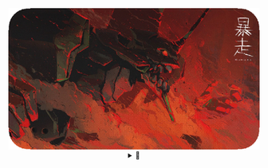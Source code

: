 <div>
    <center>
    <img src="EvangalionCropped.png">
    <details>
        <summary>🌌</summary>
        <br>
        <img src="https://github-readme-stats.vercel.app/api?username=Asianerd&theme=midnight-purple">
        <br><br><br>
        <a href="https://wakatime.com/share/@ajian_nedo/db141280-e10b-443a-b2ab-3e98178558d5.svg"><img src="https://wakatime.com/share/@ajian_nedo/db141280-e10b-443a-b2ab-3e98178558d5.svg" width= 300px></a>
        <a href="https://wakatime.com/share/@ajian_nedo/a6cdcb09-36d0-4a09-8e92-ae92f736c5d5.svg"><img src="https://wakatime.com/share/@ajian_nedo/a6cdcb09-36d0-4a09-8e92-ae92f736c5d5.svg" width= 300px></a>
        <br><br><br>
        <a href="https://github.com/Asianerd/TextAdventure/blob/7ca6f2518d01867eb89405e714312a032e92b02a/TextAdventure/Inventory.cs#L121"><img src="SearchFunction.gif" height=300px></a>
        <img src="Geometry.gif" height=300px>
        <br><br>
        <p>C# and Java forever</p>
        <p>Static-typing 👍    Dynamic-typing & Duck-typing 👎</p>
    </details>
    </center>
</div>